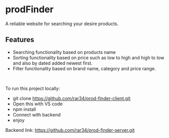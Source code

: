 # prodFinder

A reliable website for searching your desire products.

<h2>Features</h2>

- Searching functionality based on products name
- Sorting functionality based on price such as low to high and high to low and also by dated added newest first.
- Filter functionality based on brand name, category and price range.

<br />

To run this project locally:
- git clone https://github.com/rar34/prod-finder-client.git
- Open this with VS code
- npm install
- Connect with backend
- enjoy

Backend  link: https://github.com/rar34/prod-finder-server.git
